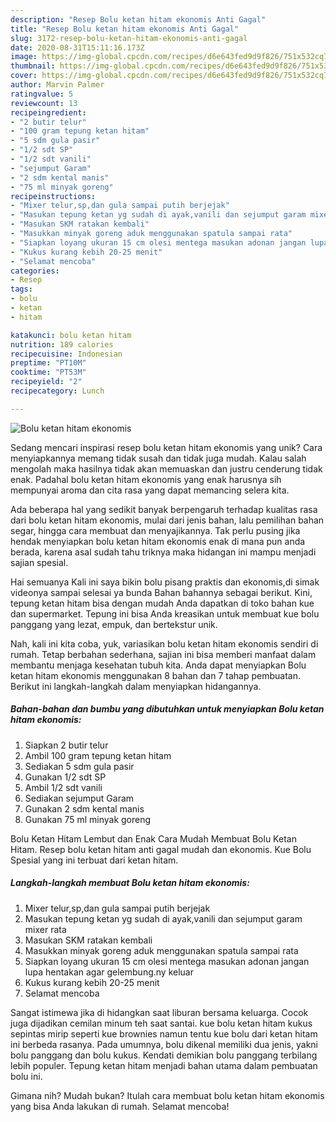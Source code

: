 ```yaml
---
description: "Resep Bolu ketan hitam ekonomis Anti Gagal"
title: "Resep Bolu ketan hitam ekonomis Anti Gagal"
slug: 3172-resep-bolu-ketan-hitam-ekonomis-anti-gagal
date: 2020-08-31T15:11:16.173Z
image: https://img-global.cpcdn.com/recipes/d6e643fed9d9f826/751x532cq70/bolu-ketan-hitam-ekonomis-foto-resep-utama.jpg
thumbnail: https://img-global.cpcdn.com/recipes/d6e643fed9d9f826/751x532cq70/bolu-ketan-hitam-ekonomis-foto-resep-utama.jpg
cover: https://img-global.cpcdn.com/recipes/d6e643fed9d9f826/751x532cq70/bolu-ketan-hitam-ekonomis-foto-resep-utama.jpg
author: Marvin Palmer
ratingvalue: 5
reviewcount: 13
recipeingredient:
- "2 butir telur"
- "100 gram tepung ketan hitam"
- "5 sdm gula pasir"
- "1/2 sdt SP"
- "1/2 sdt vanili"
- "sejumput Garam"
- "2 sdm kental manis"
- "75 ml minyak goreng"
recipeinstructions:
- "Mixer telur,sp,dan gula sampai putih berjejak"
- "Masukan tepung ketan yg sudah di ayak,vanili dan sejumput garam mixer rata"
- "Masukan SKM ratakan kembali"
- "Masukkan minyak goreng aduk menggunakan spatula sampai rata"
- "Siapkan loyang ukuran 15 cm olesi mentega masukan adonan jangan lupa hentakan agar gelembung.ny keluar"
- "Kukus kurang kebih 20-25 menit"
- "Selamat mencoba"
categories:
- Resep
tags:
- bolu
- ketan
- hitam

katakunci: bolu ketan hitam 
nutrition: 189 calories
recipecuisine: Indonesian
preptime: "PT10M"
cooktime: "PT53M"
recipeyield: "2"
recipecategory: Lunch

---
```



![Bolu ketan hitam ekonomis](https://img-global.cpcdn.com/recipes/d6e643fed9d9f826/751x532cq70/bolu-ketan-hitam-ekonomis-foto-resep-utama.jpg)

Sedang mencari inspirasi resep bolu ketan hitam ekonomis yang unik? Cara menyiapkannya memang tidak susah dan tidak juga mudah. Kalau salah mengolah maka hasilnya tidak akan memuaskan dan justru cenderung tidak enak. Padahal bolu ketan hitam ekonomis yang enak harusnya sih mempunyai aroma dan cita rasa yang dapat memancing selera kita.

Ada beberapa hal yang sedikit banyak berpengaruh terhadap kualitas rasa dari bolu ketan hitam ekonomis, mulai dari jenis bahan, lalu pemilihan bahan segar, hingga cara membuat dan menyajikannya. Tak perlu pusing jika hendak menyiapkan bolu ketan hitam ekonomis enak di mana pun anda berada, karena asal sudah tahu triknya maka hidangan ini mampu menjadi sajian spesial.

Hai semuanya Kali ini saya bikin bolu pisang praktis dan ekonomis,di simak videonya sampai selesai ya bunda Bahan bahannya sebagai berikut. Kini, tepung ketan hitam bisa dengan mudah Anda dapatkan di toko bahan kue dan supermarket. Tepung ini bisa Anda kreasikan untuk membuat kue bolu panggang yang lezat, empuk, dan bertekstur unik.


Nah, kali ini kita coba, yuk, variasikan bolu ketan hitam ekonomis sendiri di rumah. Tetap berbahan sederhana, sajian ini bisa memberi manfaat dalam membantu menjaga kesehatan tubuh kita. Anda dapat menyiapkan Bolu ketan hitam ekonomis menggunakan 8 bahan dan 7 tahap pembuatan. Berikut ini langkah-langkah dalam menyiapkan hidangannya.

<!--inarticleads1-->

##### Bahan-bahan dan bumbu yang dibutuhkan untuk menyiapkan Bolu ketan hitam ekonomis:

1. Siapkan 2 butir telur
1. Ambil 100 gram tepung ketan hitam
1. Sediakan 5 sdm gula pasir
1. Gunakan 1/2 sdt SP
1. Ambil 1/2 sdt vanili
1. Sediakan sejumput Garam
1. Gunakan 2 sdm kental manis
1. Gunakan 75 ml minyak goreng


Bolu Ketan Hitam Lembut dan Enak Cara Mudah Membuat Bolu Ketan Hitam. Resep bolu ketan hitam anti gagal mudah dan ekonomis. Kue Bolu Spesial yang ini terbuat dari ketan hitam. 

<!--inarticleads2-->

##### Langkah-langkah membuat Bolu ketan hitam ekonomis:

1. Mixer telur,sp,dan gula sampai putih berjejak
1. Masukan tepung ketan yg sudah di ayak,vanili dan sejumput garam mixer rata
1. Masukan SKM ratakan kembali
1. Masukkan minyak goreng aduk menggunakan spatula sampai rata
1. Siapkan loyang ukuran 15 cm olesi mentega masukan adonan jangan lupa hentakan agar gelembung.ny keluar
1. Kukus kurang kebih 20-25 menit
1. Selamat mencoba


Sangat istimewa jika di hidangkan saat liburan bersama keluarga. Cocok juga dijadikan cemilan minum teh saat santai. kue bolu ketan hitam kukus sepintas mirip seperti kue brownies namun tentu kue bolu dari ketan hitam ini berbeda rasanya. Pada umumnya, bolu dikenal memiliki dua jenis, yakni bolu panggang dan bolu kukus. Kendati demikian bolu panggang terbilang lebih populer. Tepung ketan hitam menjadi bahan utama dalam pembuatan bolu ini. 

Gimana nih? Mudah bukan? Itulah cara membuat bolu ketan hitam ekonomis yang bisa Anda lakukan di rumah. Selamat mencoba!
